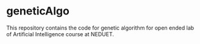 # geneticAlgo
This repository contains the code for genetic algorithm for open ended lab of Artificial Intelligence course at NEDUET.
